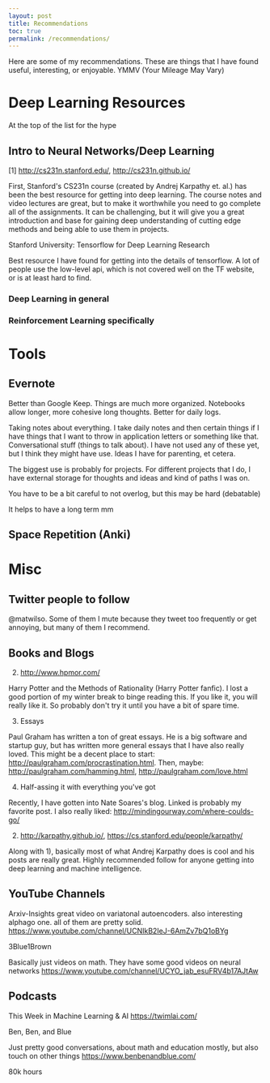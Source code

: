 ```yaml
---
layout: post
title: Recommendations
toc: true
permalink: /recommendations/
---
```


Here are some of my recommendations.  These are things that I have found useful, interesting,
or enjoyable.  YMMV (Your Mileage May Vary)

# Deep Learning Resources 

At the top of the list for the hype

## Intro to Neural Networks/Deep Learning

[1] http://cs231n.stanford.edu/, http://cs231n.github.io/

First, Stanford's CS231n course (created by Andrej Karpathy et. al.) has been the best resource for getting into deep learning. The course notes and video lectures are great, but to make it worthwhile you need to go complete all of the assignments. It can be challenging, but it will give you a great introduction and base for gaining deep understanding of cutting edge methods and being able to use them in projects.


Stanford University: Tensorflow for Deep Learning Research

Best resource I have found for getting into the details of tensorflow. A lot of people use the low-level api, which is not covered well on the TF website, or is at least hard to find.

### Deep Learning in general


### Reinforcement Learning specifically


# Tools 

## Evernote

Better than Google Keep.  Things are much more organized.  Notebooks allow longer, more cohesive
long thoughts. Better for daily logs.

Taking notes about everything.  I take daily notes and then certain things if I have things 
that I want to throw in application letters or something like that.  Conversational stuff
(things to talk about).  I have not used any of these yet, but I think they might have use.
Ideas I have for parenting, et cetera.

The biggest use is probably for projects.  For different projects that I do, I have external
storage for thoughts and ideas and kind of paths I was on.

You have to be a bit careful to not overlog, but this may be hard (debatable)

It helps to have a long term mm

## Space Repetition (Anki)





# Misc

## Twitter people to follow

@matwilso.  Some of them I mute because they tweet too frequently or get annoying, but 
many of them I recommend.




## Books and Blogs

2) http://www.hpmor.com/

Harry Potter and the Methods of Rationality (Harry Potter fanfic). I lost a good portion of my winter break to binge reading this. If you like it, you will really like it. So probably don't try it until you have a bit of spare time.


3) Essays

Paul Graham has written a ton of great essays. He is a big software and startup guy, but has written more general essays that I have also really loved. This might be a decent place to start: http://paulgraham.com/procrastination.html. Then, maybe: http://paulgraham.com/hamming.html, http://paulgraham.com/love.html


4) Half-assing it with everything you've got

Recently, I have gotten into Nate Soares's blog. Linked is probably my favorite post. I also really liked: http://mindingourway.com/where-coulds-go/


2) http://karpathy.github.io/, https://cs.stanford.edu/people/karpathy/

Along with 1), basically most of what Andrej Karpathy does is cool and his posts are really great. Highly recommended follow for anyone getting into deep learning and machine intelligence.


## YouTube Channels

Arxiv-Insights
great video on variatonal autoencoders.  also interesting alphago one.
all of them are pretty solid.
https://www.youtube.com/channel/UCNIkB2IeJ-6AmZv7bQ1oBYg


3Blue1Brown

Basically just videos on math.  They have some good videos on neural networks
https://www.youtube.com/channel/UCYO_jab_esuFRV4b17AJtAw

## Podcasts

This Week in Machine Learning & AI
https://twimlai.com/

Ben, Ben, and Blue

Just pretty good conversations, about math and education mostly, but also touch on other
things 
https://www.benbenandblue.com/


80k hours



